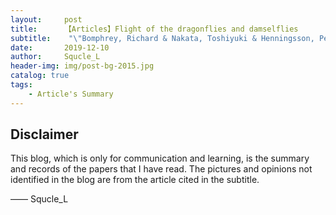 ```yaml
---
layout:     post
title:      【Articles】Flight of the dragonflies and damselflies
subtitle:    "\"Bomphrey, Richard & Nakata, Toshiyuki & Henningsson, Per & Lin, Huai-Ti. (2016). Flight of the dragonflies and damselflies. Philosophical Transactions of the Royal Society of London B: Biological Sciences. 371. 10.1098/rstb.2015.0389. \""
date:       2019-12-10
author:     Squcle_L
header-img: img/post-bg-2015.jpg
catalog: true
tags:
    - Article's Summary 
---
```

## Disclaimer 
This blog, which is only for communication and learning, is the summary and records of the papers that I have read. The pictures and opinions not identified in the blog are from the article cited in the subtitle.

—— Squcle_L
